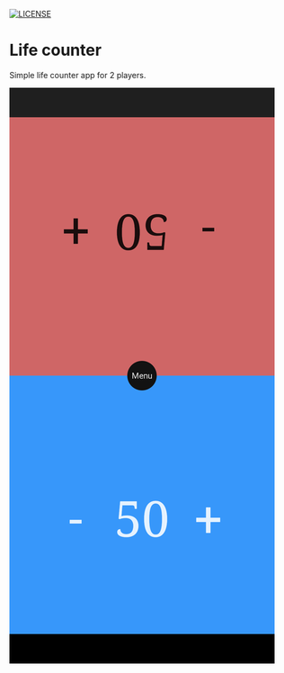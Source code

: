 [![LICENSE](https://img.shields.io/badge/License-MIT-yellow.svg)](LICENSE)

# Life counter

Simple life counter app for 2 players.

![screenshot](docs/life-counter.png)
